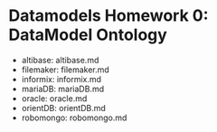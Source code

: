 # Datamodels Homework 0: DataModel Ontology
* altibase: altibase.md
* filemaker: filemaker.md
* informix: informix.md
* mariaDB: mariaDB.md
* oracle: oracle.md
* orientDB: orientDB.md
* robomongo: robomongo.md
